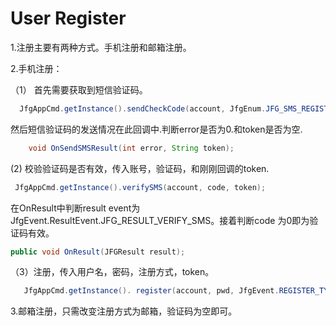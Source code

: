 # User Register

1.注册主要有两种方式。手机注册和邮箱注册。

2.手机注册：

（1） 首先需要获取到短信验证码。

```java
  JfgAppCmd.getInstance().sendCheckCode(account, JfgEnum.JFG_SMS_REGISTER);
```

 然后短信验证码的发送情况在此回调中.判断error是否为0.和token是否为空.
 ```java
     void OnSendSMSResult(int error, String token);
 ```

(2) 校验验证码是否有效，传入账号，验证码，和刚刚回调的token.
```java
 JfgAppCmd.getInstance().verifySMS(account, code, token);
```

 在OnResult中判断result event为 JfgEvent.ResultEvent.JFG_RESULT_VERIFY_SMS。接着判断code 为0即为验证码有效。

```java
public void OnResult(JFGResult result);
```

（3）注册，传入用户名，密码，注册方式，token。

```java
   JfgAppCmd.getInstance(). register(account, pwd, JfgEvent.REGISTER_TYPE_PHONE, token);
```

3.邮箱注册，只需改变注册方式为邮箱，验证码为空即可。

